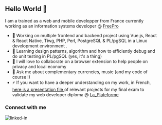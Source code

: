 

<!--
**gaspard-lonchampt/gaspard-lonchampt** is a ✨ _special_ ✨ repository because its `README.md` (this file) appears on your GitHub profile.

Here are some ideas to get you started:

- 🔭 I’m currently working on ...
- 🌱 I’m currently learning ...
- 👯 I’m looking to collaborate on ...
- 🤔 I’m looking for help with ...
- 💬 Ask me about ...
- 📫 How to reach me: ...
- 😄 Pronouns: ...
- ⚡ Fun fact: ...
-->

## Hello World 👋

I am a trained as a web and mobile developper from France currently working as an information systems developer @ [FreePro](https://pro.free.fr/)

- 🔭 Working on multiple frontend and backend project using Vue.js, React & React Native, Tiwg, PHP, Perl, PostgreSQL & PL/pgSQL in a Linux development environment . 
- 🌱 Learning design patterns, algorithm and how to efficiently debug and do unit testing in PL/pgSQL (yes, it's a thing) 
- 👯 I will love to collaborate on a browser extension to help people on privacy and local economy
- 💬 Ask me about complementary currencies, music (and my code of course !) 
- ⚡ If you want to have a deeper understanding on my work, in French, [here is a presentation file ](https://github.com/gaspard-lonchampt/CS2-DPP) of relevant projects for my final exam to validate my web developer diploma @ [La_Plateforme](https://laplateforme.io/)

### Connect with me

[<img align="left" alt="linked-in" src="https://img.shields.io/badge/linkedin-%230077B5.svg?&style=for-the-badge&logo=linkedin&logoColor=white" />](www.linkedin.com/in/gaspard-lonchampt)

